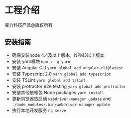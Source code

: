 # 工程介绍

睿力科技产品@版权所有

## 安装指南

* 确保安装node 4.4及以上版本，NPM3以上版本
* 安装 yarn模块 `npm i -g yarn`
* 安装 Angular CLI  `yarn global add angular-cli@latest`
* 安装 Typescript 2.0 `yarn global add typescript`
* 安装 TSLint `yarn global add tslint`
* 安装 protractor e2e testing `yarn global add protractor`
* 安装其他依赖包 Node packages `yarn install`
* 更新浏览器热启动  `webdriver-manager update` and `./node_modules/.bin/webdriver-manager update`
* 执行本地开发服务 `ng serve`
